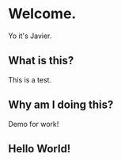 # Welcome.

Yo it's Javier.

## What is this?

This is a test.

## Why am I doing this?

Demo for work!

## Hello World!